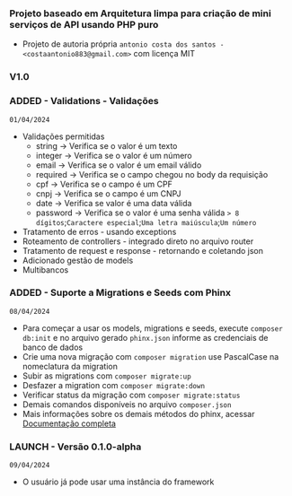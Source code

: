 ### Projeto baseado em Arquitetura limpa para criação de mini serviços de API usando PHP puro

- Projeto de autoria própria `antonio costa dos santos - <costaantonio883@gmail.com>` com licença MIT

### V1.0

### ADDED - Validations - Validações
`01/04/2024`
* Validações permitidas
    * string  -> Verifica se o valor é um texto
    * integer -> Verifica se o valor é um número
    * email   -> Verifica se o valor é um email válido
    * required -> Verifica se o campo chegou no body da requisição
    * cpf -> Verifica se o campo é um CPF
    * cnpj -> Verifica se o campo é um CNPJ
    * date -> Verifica se valor é uma data válida
    * password -> Verifica se o valor é uma senha válida `> 8 dígitos`;`Caractere especial`;`Uma letra maiúscula`;`Um número`
* Tratamento de erros - usando exceptions
* Roteamento de controllers - integrado direto no arquivo router
* Tratamento de request e response - retornando e coletando json
* Adicionado gestão de models 
* Multibancos


### ADDED - Suporte a Migrations e Seeds com Phinx
`08/04/2024`
* Para começar a usar os models, migrations e seeds, execute `composer db:init` e no arquivo gerado `phinx.json` informe as credenciais de banco de dados
* Crie uma nova migração com `composer migration` use PascalCase na nomeclatura da migration
* Subir as migrations com `composer migrate:up`
* Desfazer a migration com `composer migrate:down`
* Verificar status da migração com `composer migrate:status`
* Demais comandos disponíveis no arquivo `composer.json`
* Mais informações sobre os demais métodos do phinx, acessar [Documentação completa](https://book.cakephp.org/phinx/0/en/migrations.html#custom-column-types-default-values)

### LAUNCH - Versão 0.1.0-alpha
`09/04/2024`
* O usuário já pode usar uma instância do framework

